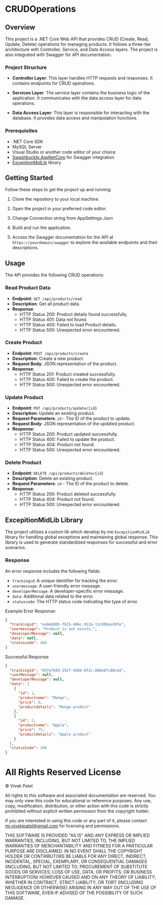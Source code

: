 # CRUDOperations

## Overview

This project is a .NET Core Web API that provides CRUD (Create, Read, Update, Delete) operations for managing products. It follows a three-tier architecture with Controller, Service, and Data Access layers. The project is also integrated with Swagger for API documentation.

### Project Structure

- **Controller Layer**: This layer handles HTTP requests and responses. It contains endpoints for CRUD operations.
  
- **Services Layer**: The service layer contains the business logic of the application. It communicates with the data access layer for data operations.

- **Data Access Layer**: This layer is responsible for interacting with the database. It provides data access and manipulation functions.

### Prerequisites

- .NET Core SDK
- MySQL Server
- Visual Studio or another code editor of your choice
- [Swashbuckle.AspNetCore](https://www.nuget.org/packages/Swashbuckle.AspNetCore) for Swagger integration
- [ExcepitionMidLib](https://github.com/CodeSculptorX/ExcepitionMidLib) library

## Getting Started

Follow these steps to get the project up and running:

1. Clone the repository to your local machine.

2. Open the project in your preferred code editor.

3. Change Connection string from AppSettings.Json

4. Build and run the application.

5. Access the Swagger documentation for the API at `https://yourdomain/swagger` to explore the available endpoints and their descriptions.

## Usage

The API provides the following CRUD operations:

### Read Product Data

- **Endpoint**: `GET /api/products/read`
- **Description**: Get all product data.
- **Response**:
  - HTTP Status 200: Product details found successfully.
  - HTTP Status 401: Data not found.
  - HTTP Status 400: Failed to load Product details.
  - HTTP Status 500: Unexpected error encountered.

### Create Product

- **Endpoint**: `POST /api/products/create`
- **Description**: Create a new product.
- **Request Body**: JSON representation of the product.
- **Response**:
  - HTTP Status 201: Product created successfully.
  - HTTP Status 400: Failed to create the product.
  - HTTP Status 500: Unexpected error encountered.

### Update Product

- **Endpoint**: `PUT /api/products/update/{id}`
- **Description**: Update an existing product.
- **Request Parameters**: `id` - The ID of the product to update.
- **Request Body**: JSON representation of the updated product.
- **Response**:
  - HTTP Status 200: Product updated successfully.
  - HTTP Status 400: Failed to update the product.
  - HTTP Status 404: Product not found.
  - HTTP Status 500: Unexpected error encountered.

### Delete Product

- **Endpoint**: `DELETE /api/products/delete/{id}`
- **Description**: Delete an existing product.
- **Request Parameters**: `id` - The ID of the product to delete.
- **Response**:
  - HTTP Status 200: Product deleted successfully.
  - HTTP Status 404: Product not found.
  - HTTP Status 500: Unexpected error encountered.

## ExcepitionMidLib Library

The project utilizes a custom lib which develop by me `ExcepitionMidLib` library for handling global exceptions and maintaining global response. This library is used to generate standardized responses for successful and error scenarios.

### Response

An error response includes the following fields:

- `trackingid`: A unique identifier for tracking the error.
- `usermessage`: A user-friendly error message.
- `developerMessage`: A developer-specific error message.
- `data`: Additional data related to the error.
- `statuscode`: The HTTP status code indicating the type of error.

Example Error Response:

```json
{
  "trackingid": "ea9e0805-f615-486c-913a-13c09baa30fe",
  "usermessage": "Product is not exists.",
  "developerMessage": null,
  "data": null,
  "statuscode": 406
}
```
Successful Response

```json
{
  "trackingId": "85fef669-292f-4dbb-8f2c-888e8fc88cbd",
  "userMessage": null,
  "developerMessage": null,
  "data": [
    {
      "id": 1,
      "productname": "Mango",
      "price": 0,
      "productdetails": "Mongo product"
    },
    {
      "id": 2,
      "productname": "Apple",
      "price": 75,
      "productdetails": "Apple product"
    }
  ],
  "statusCode": 200
}
```

# All Rights Reserved License

© Vivek Patel

All rights to this software and associated documentation are reserved. You may only view this code for educational or reference purposes. Any use, copy, modification, distribution, or other action with this code is strictly prohibited without explicit written permission from the copyright holder.

If you are interested in using this code or any part of it, please contact 	mr.vivekjpatel@gmail.com for licensing and permissions.

THIS SOFTWARE IS PROVIDED "AS IS" AND ANY EXPRESS OR IMPLIED WARRANTIES, INCLUDING, BUT NOT LIMITED TO, THE IMPLIED WARRANTIES OF MERCHANTABILITY AND FITNESS FOR A PARTICULAR PURPOSE ARE DISCLAIMED. IN NO EVENT SHALL THE COPYRIGHT HOLDER OR CONTRIBUTORS BE LIABLE FOR ANY DIRECT, INDIRECT, INCIDENTAL, SPECIAL, EXEMPLARY, OR CONSEQUENTIAL DAMAGES (INCLUDING, BUT NOT LIMITED TO, PROCUREMENT OF SUBSTITUTE GOODS OR SERVICES; LOSS OF USE, DATA, OR PROFITS; OR BUSINESS INTERRUPTION) HOWEVER CAUSED AND ON ANY THEORY OF LIABILITY, WHETHER IN CONTRACT, STRICT LIABILITY, OR TORT (INCLUDING NEGLIGENCE OR OTHERWISE) ARISING IN ANY WAY OUT OF THE USE OF THIS SOFTWARE, EVEN IF ADVISED OF THE POSSIBILITY OF SUCH DAMAGE.
